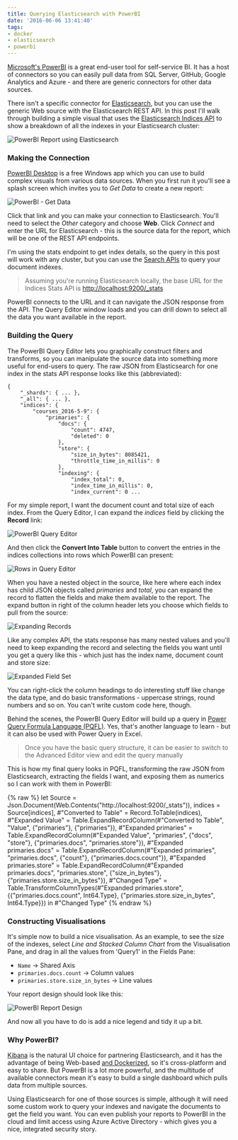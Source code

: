 ```yaml
---
title: Querying Elasticsearch with PowerBI
date: '2016-06-06 13:41:40'
tags:
- docker
- elasticsearch
- powerbi
---
```


[Microsoft's PowerBI](powerbi.microsoft.com/) is a great end-user tool for self-service BI. It has a host of connectors so you can easily pull data from SQL Server, GitHub, Google Analytics and Azure - and there are generic connectors for other data sources.

There isn't a specific connector for [Elasticsearch](https://www.elastic.co/products/elasticsearch), but you can use the generic Web source with the Elasticsearch REST API. In this post I'll walk through building a simple visual that uses the [Elasticsearch Indices API](https://www.elastic.co/guide/en/elasticsearch/reference/current/indices-stats.html#indices-stats) to show a breakdown of all the indexes in your Elasticsearch cluster:

![PowerBI Report using Elasticsearch](/content/images/2016/06/powerbi-and-elasticsearch-1.png)

### Making the Connection

[PowerBI Desktop](https://go.microsoft.com/fwlink/?LinkId=521662&clcid=0x409) is a free Windows app which you can use to build complex visuals from various data sources. When you first run it you'll see a splash screen which invites you to _Get Data_ to create a new report:

![PowerBI - Get Data](/content/images/2016/06/CropperCapture-22-.jpg)

Click that link and you can make your connection to Elasticsearch. You'll need to select the _Other_ category and choose **Web**. Click _Connect_ and enter the URL for Elasticsearch - this is the source data for the report, which will be one of the REST API endpoints.

I'm using the stats endpoint to get index details, so the query in this post will work with any cluster, but you can use the [Search APIs](https://www.elastic.co/guide/en/elasticsearch/reference/current/search.html) to query your document indexes.

> Assuming you're running Elasticsearch locally, the base URL for the Indices Stats API is [http://localhost:9200/\_stats](http://localhost:9200/_stats)

PowerBI connects to the URL and it can navigate the JSON response from the API. The Query Editor window loads and you can drill down to select all the data you want available in the report.

### Building the Query

The PowerBI Query Editor lets you graphically construct filters and transforms, so you can manipulate the source data into something more useful for end-users to query. The raw JSON from Elasticsearch for one index in the stats API response looks like this (abbreviated):

    {
        "_shards": { ... },
        "_all": { ... },
        "indices": {
            "courses_2016-5-9": {
                "primaries": {
                    "docs": {
                        "count": 4747,
                        "deleted": 0
                    },
                    "store": {
                        "size_in_bytes": 8085421,
                        "throttle_time_in_millis": 0
                    },
                    "indexing": {
                        "index_total": 0,
                        "index_time_in_millis": 0,
                        "index_current": 0 ...

For my simple report, I want the document count and total size of each index. From the Query Editor, I can expand the _indices_ field by clicking the **Record** link:

![PowerBI Query Editor](/content/images/2016/06/CropperCapture-23-.png)

And then click the **Convert Into Table** button to convert the entries in the indices collections into rows which PowerBI can present:

![Rows in Query Editor](/content/images/2016/06/CropperCapture-24-.png)

When you have a nested object in the source, like here where each index has child JSON objects called _primaries_ and _total_, you can expand the record to flatten the fields and make them available to the report. The expand button in right of the column header lets you choose which fields to pull from the source:

![Expanding Records](/content/images/2016/06/CropperCapture-25-.png)

Like any complex API, the stats response has many nested values and you'll need to keep expanding the record and selecting the fields you want until you get a query like this - which just has the index name, document count and store size:

![Expanded Field Set](/content/images/2016/06/CropperCapture-26-.png)

You can right-click the column headings to do interesting stuff like change the data type, and do basic transformations - uppercase strings, round numbers and so on. You can't write custom code here, though.

Behind the scenes, the PowerBI Query Editor will build up a query in [Power Query Formula Language (PQFL)](https://msdn.microsoft.com/en-US/library/mt270235.aspx). Yes, that's another language to learn - but it can also be used with Power Query in Excel.

> Once you have the basic query structure, it can be easier to switch to the Advanced Editor view and edit the query manually

This is how my final query looks in PQFL, transforming the raw JSON from Elasticsearch, extracting the fields I want, and exposing them as numerics so I can work with them in PowerBI:

{% raw %}
    let
        Source = Json.Document(Web.Contents("http://localhost:9200/_stats")),
        indices = Source[indices],
        #"Converted to Table" = Record.ToTable(indices),
        #"Expanded Value" = Table.ExpandRecordColumn(#"Converted to Table", "Value", {"primaries"}, {"primaries"}),
        #"Expanded primaries" = Table.ExpandRecordColumn(#"Expanded Value", "primaries", {"docs", "store"}, {"primaries.docs", "primaries.store"}),
        #"Expanded primaries.docs" = Table.ExpandRecordColumn(#"Expanded primaries", "primaries.docs", {"count"}, {"primaries.docs.count"}),
        #"Expanded primaries.store" = Table.ExpandRecordColumn(#"Expanded primaries.docs", "primaries.store", {"size_in_bytes"}, {"primaries.store.size_in_bytes"}),
        #"Changed Type" = Table.TransformColumnTypes(#"Expanded primaries.store",{{"primaries.docs.count", Int64.Type}, {"primaries.store.size_in_bytes", Int64.Type}})
    in
        #"Changed Type"
{% endraw %} 

### Constructing Visualisations

It's simple now to build a nice visualisation. As an example, to see the size of the indexes, select _Line and Stacked Column Chart_ from the Visualisation Pane, and drag in all the values from 'Query1' in the Fields Pane:

- `Name` -\> Shared Axis
- `primaries.docs.count` -\> Column values
- `primaries.store.size_in_bytes` -\> Line values

Your report design should look like this:

![PowerBI Report Design](/content/images/2016/06/CropperCapture-27-.png)

And now all you have to do is add a nice legend and tidy it up a bit.

### Why PowerBI?

[Kibana](https://www.elastic.co/products/kibana) is the natural UI choice for partnering Elasticsearch, and it has the advantage of being Web-based [and Dockerized](https://hub.docker.com/_/kibana/), so it's cross-platform and easy to share. But PowerBI is a lot more powerful, and the multitude of available connectors mean it's easy to build a single dashboard which pulls data from multiple sources.

Using Elasticsearch for one of those sources is simple, although it will need some custom work to query your indexes and navigate the documents to get the field you want. You can even publish your reports to PowerBI in the cloud and limit access using Azure Active Directory - which gives you a nice, integrated security story.

<!--kg-card-end: markdown-->